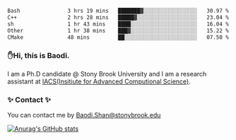 <!--START_SECTION:waka-->

```txt
Bash               3 hrs 19 mins   ███████▓░░░░░░░░░░░░░░░░░   30.97 %
C++                2 hrs 28 mins   █████▓░░░░░░░░░░░░░░░░░░░   23.04 %
sh                 1 hr 43 mins    ████░░░░░░░░░░░░░░░░░░░░░   16.04 %
Other              1 hr 38 mins    ███▓░░░░░░░░░░░░░░░░░░░░░   15.22 %
CMake              48 mins         ██░░░░░░░░░░░░░░░░░░░░░░░   07.50 %
```

<!--END_SECTION:waka-->

### ✋Hi, this is Baodi. 

I am a Ph.D candidate @ Stony Brook University and I am a research assistant at [IACS(Insitiute for Advanced Computional Science)](https://iacs.stonybrook.edu/).

### ✨ Contact ✨

You can contact me by [Baodi.Shan@stonybrook.edu](mailto:Baodi.Shan@stonybrook.edu)

[![Anurag's GitHub stats](https://github-readme-stats.vercel.app/api?username=lwshanbd&theme=jolly&show_icons=true&count_private=true&include_all_commits=true)](https://github.com/anuraghazra/github-readme-stats)



<!--
**lwshanbd/lwshanbd** is a ✨ _special_ ✨ repository because its `README.md` (this file) appears on your GitHub profile.

Here are some ideas to get you started:

- 🔭 I’m currently working on ...
- 🌱 I’m currently learning ...
- 👯 I’m looking to collaborate on ...
- 🤔 I’m looking for help with ...
- 💬 Ask me about ...
- 📫 How to reach me: ...
- 😄 Pronouns: ...
- ⚡ Fun fact: ...
-->
